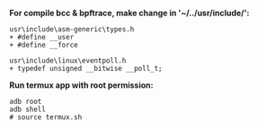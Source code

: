 **For compile bcc & bpftrace, make change in '~/../usr/include/':**
```
usr\include\asm-generic\types.h
+ #define __user
+ #define __force
```

```
usr\include\linux\eventpoll.h
+ typedef unsigned __bitwise __poll_t;
```

**Run termux app with root permission:**
```
adb root
adb shell
# source termux.sh
```
